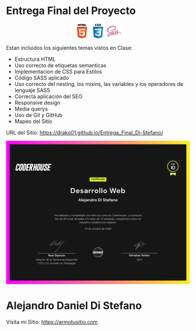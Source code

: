 # Entrega Final del Proyecto

<p align="center"> 
 <a href="https://www.w3.org/html/" target="_blank"> <img src="https://raw.githubusercontent.com/devicons/devicon/master/icons/html5/html5-original-wordmark.svg" alt="html5" width="40" height="40"/></a> <a href="https://www.w3schools.com/css/" target="_blank"> <img src="https://raw.githubusercontent.com/devicons/devicon/master/icons/css3/css3-original-wordmark.svg" alt="css3" width="40" height="40"/></a> <a href="https://www.w3.org/sass/" target="_blank"><img src="https://raw.githubusercontent.com/devicons/devicon/master/icons/sass/sass-original.svg" alt="sass" style="max-width:100%;" width="40" height="40"></a>
</p>

Estan incluidos los siguientes temas vistos en Clase:

- Estructura HTML
- Uso correcto de etiquetas semanticas
- Implementacion de CSS para Estilos
- Código SASS aplicado
- Uso correcto del nesting, los mixins, las variables y los operadores de lenguaje SASS
- Correcta aplicación del SEO
- Responsive design
- Media querys
- Uso de Git y GitHub
- Mapeo del Sitio


URL del Sitio: https://drako01.github.io/Entrega_Final_Di-Stefano/

<div align="center">
<img src="Desarrollo Web - Coder.png">

</div>

# Alejandro Daniel Di Stefano
Visita mi Sitio: https://armotusitio.com
